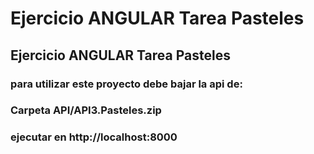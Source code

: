 # Ejercicio ANGULAR Tarea Pasteles

## Ejercicio ANGULAR Tarea Pasteles


### para utilizar este proyecto debe bajar la api de:
### Carpeta API/API3.Pasteles.zip
### ejecutar en http://localhost:8000